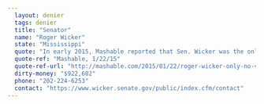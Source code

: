 ```yaml
---
  layout: denier
  tags: denier
  title: "Senator"
  name: "Roger Wicker"
  state: "Mississippi"
  quote: "In early 2015, Mashable reported that Sen. Wicker was the only senator to vote against an amendment that stated, “Climate change is real and not a hoax.” In a statement after the vote, Wicker reportedly said: “I agree with the more than 31,000 American scientists who do not believe the science on this matter is settled. Scientific research is advanced by asking questions and allowing for multiple viewpoints.”"
  quote-ref: "Mashable, 1/22/15"
  quote-ref-url: "http://mashable.com/2015/01/22/roger-wicker-only-no-vote-climate-science/#vs53MWgT0sqw"
  dirty-money: "$922,602"
  phone: "202-224-6253"
  contact: "https://www.wicker.senate.gov/public/index.cfm/contact"
---
```

